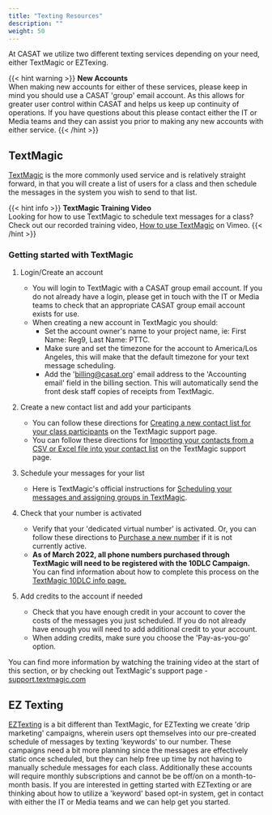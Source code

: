 ```yaml
---
title: "Texting Resources"
description: ""
weight: 50
---
```


At CASAT we utilize two different texting services depending on your need, either TextMagic or EZTexing.

{{< hint warning >}}
**New Accounts**\
When making new accounts for either of these services, please keep in mind you should use a CASAT 'group' email account. As this allows for greater user control within CASAT and helps us keep up continuity of operations. If you have questions about this please contact either the IT or Media teams and they can assist you prior to making any new accounts with either service.
{{< /hint >}}

## TextMagic
[TextMagic](https://www.textmagic.com/) is the more commonly used service and is relatively straight forward, in that you will create a list of users for a class and then schedule the messages in the system you wish to send to that list. 

{{< hint info >}}
**TextMagic Training Video**\
Looking for how to use TextMagic to schedule text messages for a class? Check out our recorded training video, [How to use TextMagic](https://vimeo.com/738446745/0135fee714) on Vimeo.
{{< /hint >}}

### Getting started with TextMagic

1. Login/Create an account
    - You will login to TextMagic with a CASAT group email account. If you do not already have a login, please get in touch with the IT or Media teams to check that an appropriate CASAT group email account exists for use.
    - When creating a new account in TextMagic you should:
        - Set the account owner's name to your project name, ie: First Name: Reg9, Last Name: PTTC. 
        - Make sure and set the timezone for the account to America/Los Angeles, this will make that the default timezone for your text message scheduling.
        - Add the 'billing@casat.org' email address to the 'Accounting email' field in the billing section. This will automatically send the front desk staff copies of receipts from TextMagic. 

2. Create a new contact list and add your participants
    - You can follow these directions for [Creating a new contact list for your class participants](https://support.textmagic.com/article/organize-contacts-into-lists/) on the TextMagic support page.
    - You can follow these directions for [Importing your contacts from a CSV or Excel file into your contact list](https://support.textmagic.com/article/import-contacts/) on the TextMagic support page.

3. Schedule your messages for your list
    - Here is TextMagic's official instructions for [Scheduling your messages and assigning groups in TextMagic](https://support.textmagic.com/article/schedule-text-messages/).

4. Check that your number is activated
    - Verify that your 'dedicated virtual number' is activated. Or, you can follow these directions to [Purchase a new number](https://support.textmagic.com/article/buy-a-textmagic-dedicated-number-subscription/) if it is not currently active.
    - **As of March 2022, all phone numbers purchased through TextMagic will need to be registered with the 10DLC Campaign.** You can find information about how to complete this process on the [TextMagic 10DLC info page.](https://support.textmagic.com/article/10dlc-messaging/)

5. Add credits to the account if needed
    - Check that you have enough credit in your account to cover the costs of the messages you just scheduled. If you do not already have enough you will need to add additional credit to your account.
    - When adding credits, make sure you choose the 'Pay-as-you-go' option.

You can find more information by watching the training video at the start of this section, or by checking out TextMagic's support page - [support.textmagic.com](https://support.textmagic.com/)

## EZ Texting

[EZTexting](https://www.eztexting.com/) is a bit different than TextMagic, for EZTexting we create 'drip marketing' campaigns, wherein users opt themselves into our pre-created schedule of messages by texting 'keywords' to our number. These campaigns need a bit more planning since the messages are effectively static once scheduled, but they can help free up time by not having to manually schedule messages for each class. Additionally these accounts will require monthly subscriptions and cannot be be off/on on a month-to-month basis. If you are interested in getting started with EZTexting or are thinking about how to utilize a 'keyword' based opt-in system, get in contact with either the IT or Media teams and we can help get you started.